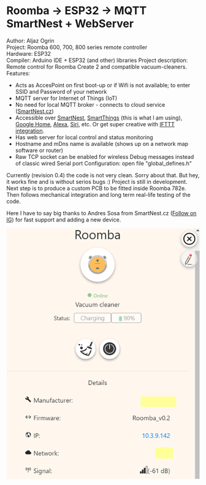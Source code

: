 # Roomba -> ESP32 -> MQTT SmartNest + WebServer

Author: Aljaz Ogrin  
Project: Roomba 600, 700, 800 series remote controller  
Hardware: ESP32  
Compiler: Arduino IDE + ESP32 (and other) libraries
Project description: Remote control for Roomba Create 2 and compatible vacuum-cleaners.   
Features:  
- Acts as AccesPoint on first boot-up or if Wifi is not available; to enter SSID and Password of your network
- MQTT server for Internet of Things (IoT)
- No need for local MQTT broker - connects to cloud service ([SmartNest.cz](https://www.smartnest.cz/))
- Accessible over [SmartNest](https://www.smartnest.cz/), [SmartThings](https://play.google.com/store/apps/details?id=com.samsung.android.oneconnect) (this is what I am using), [Google Home](https://www.docu.smartnest.cz/google-home-integration), [Alexa](https://www.docu.smartnest.cz/alexa-integration), [Siri](https://www.docu.smartnest.cz/siri-integration), etc. Or get super creative with [IFTTT integration](https://www.docu.smartnest.cz/ifttt-integration).
- Has web server for local control and status monitoring
- Hostname and mDns name is available (shows up on a network map software or router)
- Raw TCP socket can be enabled for wireless Debug messages instead of classic wired Serial port
Configuration: open file "global_defines.h"

Currently (revision 0.4) the code is not very clean. Sorry about that. But hey, it works fine and is without serios bugs :) 
Project is still in development. 
Next step is to produce a custom PCB to be fitted inside Roomba 782e. Then follows mechanical integration and long term real-life testing of the code.

Here I have to say big thanks to Andres Sosa from SmartNest.cz ([Follow on IG](https://www.instagram.com/smartnestcz/)) for fast support and adding a new device.

![SmartNest control](/test-images/SN_charging_crop.png?raw=true "SmartNest control")
